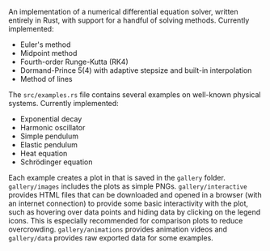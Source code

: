 An implementation of a numerical differential equation solver, written entirely in Rust, with support for a handful of solving methods. Currently implemented:
- Euler's method
- Midpoint method
- Fourth-order Runge-Kutta (RK4)
- Dormand-Prince 5(4) with adaptive stepsize and built-in interpolation
- Method of lines

The `src/examples.rs` file contains several examples on well-known physical systems. Currently implemented:
- Exponential decay
- Harmonic oscillator
- Simple pendulum
- Elastic pendulum
- Heat equation
- Schrödinger equation

Each example creates a plot in that is saved in the `gallery` folder. `gallery/images` includes the plots as simple PNGs. `gallery/interactive` provides HTML files that can be downloaded and opened in a browser (with an internet connection) to provide some basic interactivity with the plot, such as hovering over data points and hiding data by clicking on the legend icons. This is especially recommended for comparison plots to reduce overcrowding. `gallery/animations` provides animation videos and `gallery/data` provides raw exported data for some examples.
